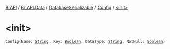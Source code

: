 [BrAPI](../../../index.md) / [Br.API.Data](../../index.md) / [DatabaseSerializable](../index.md) / [Config](index.md) / [&lt;init&gt;](./-init-.md)

# &lt;init&gt;

`Config(Name: `[`String`](https://kotlinlang.org/api/latest/jvm/stdlib/kotlin/-string/index.html)`, Key: `[`Boolean`](https://kotlinlang.org/api/latest/jvm/stdlib/kotlin/-boolean/index.html)`, DataType: `[`String`](https://kotlinlang.org/api/latest/jvm/stdlib/kotlin/-string/index.html)`, NotNull: `[`Boolean`](https://kotlinlang.org/api/latest/jvm/stdlib/kotlin/-boolean/index.html)`)`